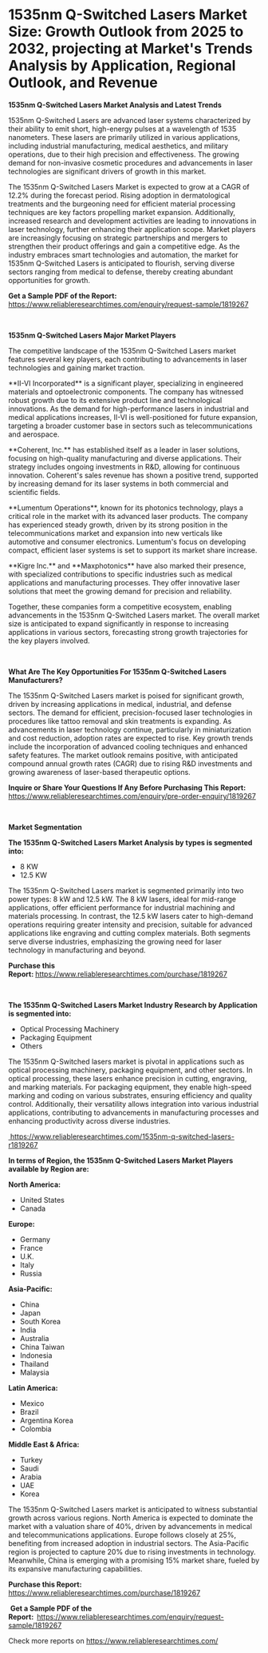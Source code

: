 <p><h1>1535nm Q-Switched Lasers Market Size: Growth Outlook from 2025 to 2032, projecting at Market's Trends Analysis by Application, Regional Outlook, and Revenue</h1></p><p><strong>1535nm Q-Switched Lasers Market Analysis and Latest Trends</strong></p>
<p><p>1535nm Q-Switched Lasers are advanced laser systems characterized by their ability to emit short, high-energy pulses at a wavelength of 1535 nanometers. These lasers are primarily utilized in various applications, including industrial manufacturing, medical aesthetics, and military operations, due to their high precision and effectiveness. The growing demand for non-invasive cosmetic procedures and advancements in laser technologies are significant drivers of growth in this market.</p><p>The 1535nm Q-Switched Lasers Market is expected to grow at a CAGR of 12.2% during the forecast period. Rising adoption in dermatological treatments and the burgeoning need for efficient material processing techniques are key factors propelling market expansion. Additionally, increased research and development activities are leading to innovations in laser technology, further enhancing their application scope. Market players are increasingly focusing on strategic partnerships and mergers to strengthen their product offerings and gain a competitive edge. As the industry embraces smart technologies and automation, the market for 1535nm Q-Switched Lasers is anticipated to flourish, serving diverse sectors ranging from medical to defense, thereby creating abundant opportunities for growth.</p></p>
<p><strong>Get a Sample PDF of the Report:&nbsp;</strong> <a href="https://www.reliableresearchtimes.com/enquiry/request-sample/1819267?utm_campaign=3034&utm_medium=2&utm_source=Github&utm_content=ia&utm_term=06042025&utm_id=1535nm-q-switched-lasers">https://www.reliableresearchtimes.com/enquiry/request-sample/1819267</a></p>
<p>&nbsp;</p>
<p><strong>1535nm Q-Switched Lasers Major Market Players</strong></p>
<p><p>The competitive landscape of the 1535nm Q-Switched Lasers market features several key players, each contributing to advancements in laser technologies and gaining market traction.</p><p>**II-VI Incorporated** is a significant player, specializing in engineered materials and optoelectronic components. The company has witnessed robust growth due to its extensive product line and technological innovations. As the demand for high-performance lasers in industrial and medical applications increases, II-VI is well-positioned for future expansion, targeting a broader customer base in sectors such as telecommunications and aerospace.</p><p>**Coherent, Inc.** has established itself as a leader in laser solutions, focusing on high-quality manufacturing and diverse applications. Their strategy includes ongoing investments in R&D, allowing for continuous innovation. Coherent's sales revenue has shown a positive trend, supported by increasing demand for its laser systems in both commercial and scientific fields.</p><p>**Lumentum Operations**, known for its photonics technology, plays a critical role in the market with its advanced laser products. The company has experienced steady growth, driven by its strong position in the telecommunications market and expansion into new verticals like automotive and consumer electronics. Lumentum's focus on developing compact, efficient laser systems is set to support its market share increase.</p><p>**Kigre Inc.** and **Maxphotonics** have also marked their presence, with specialized contributions to specific industries such as medical applications and manufacturing processes. They offer innovative laser solutions that meet the growing demand for precision and reliability.</p><p>Together, these companies form a competitive ecosystem, enabling advancements in the 1535nm Q-Switched Lasers market. The overall market size is anticipated to expand significantly in response to increasing applications in various sectors, forecasting strong growth trajectories for the key players involved.</p></p>
<p>&nbsp;</p>
<p><strong>What Are The Key Opportunities For 1535nm Q-Switched Lasers Manufacturers?</strong></p>
<p><p>The 1535nm Q-Switched Lasers market is poised for significant growth, driven by increasing applications in medical, industrial, and defense sectors. The demand for efficient, precision-focused laser technologies in procedures like tattoo removal and skin treatments is expanding. As advancements in laser technology continue, particularly in miniaturization and cost reduction, adoption rates are expected to rise. Key growth trends include the incorporation of advanced cooling techniques and enhanced safety features. The market outlook remains positive, with anticipated compound annual growth rates (CAGR) due to rising R&D investments and growing awareness of laser-based therapeutic options.</p></p>
<p><strong>Inquire or Share Your Questions If Any Before Purchasing This Report:</strong> <a href="https://www.reliableresearchtimes.com/enquiry/pre-order-enquiry/1819267?utm_campaign=3034&utm_medium=2&utm_source=Github&utm_content=ia&utm_term=06042025&utm_id=1535nm-q-switched-lasers">https://www.reliableresearchtimes.com/enquiry/pre-order-enquiry/1819267</a></p>
<p>&nbsp;</p>
<p><strong>Market Segmentation</strong></p>
<p><strong>The 1535nm Q-Switched Lasers Market Analysis by types is segmented into:</strong></p>
<p><ul><li>8 KW</li><li>12.5 KW</li></ul></p>
<p><p>The 1535nm Q-Switched Lasers market is segmented primarily into two power types: 8 kW and 12.5 kW. The 8 kW lasers, ideal for mid-range applications, offer efficient performance for industrial machining and materials processing. In contrast, the 12.5 kW lasers cater to high-demand operations requiring greater intensity and precision, suitable for advanced applications like engraving and cutting complex materials. Both segments serve diverse industries, emphasizing the growing need for laser technology in manufacturing and beyond.</p></p>
<p><strong>Purchase this Report:&nbsp;</strong><a href="https://www.reliableresearchtimes.com/purchase/1819267?utm_campaign=3034&utm_medium=2&utm_source=Github&utm_content=ia&utm_term=06042025&utm_id=1535nm-q-switched-lasers">https://www.reliableresearchtimes.com/purchase/1819267</a></p>
<p>&nbsp;</p>
<p><strong>The 1535nm Q-Switched Lasers Market Industry Research by Application is segmented into:</strong></p>
<p><ul><li>Optical Processing Machinery</li><li>Packaging Equipment</li><li>Others</li></ul></p>
<p><p>The 1535nm Q-Switched lasers market is pivotal in applications such as optical processing machinery, packaging equipment, and other sectors. In optical processing, these lasers enhance precision in cutting, engraving, and marking materials. For packaging equipment, they enable high-speed marking and coding on various substrates, ensuring efficiency and quality control. Additionally, their versatility allows integration into various industrial applications, contributing to advancements in manufacturing processes and enhancing productivity across diverse industries.</p></p>
<p><a href="https://www.reliableresearchtimes.com/1535nm-q-switched-lasers-r1819267?utm_campaign=3034&utm_medium=2&utm_source=Github&utm_content=ia&utm_term=06042025&utm_id=1535nm-q-switched-lasers">&nbsp;https://www.reliableresearchtimes.com/1535nm-q-switched-lasers-r1819267</a></p>
<p><strong>In terms of Region, the 1535nm Q-Switched Lasers Market Players available by Region are:</strong></p>
<p>
    <p> <strong> North America: </strong>
        <ul>
            <li>United States</li>
            <li>Canada</li>
        </ul>
        </p> 
    <p> <strong> Europe: </strong>
        <ul>
            <li>Germany</li>
            <li>France</li>
            <li>U.K.</li>
            <li>Italy</li>
            <li>Russia</li>
        </ul>
        </p> 
    <p> <strong> Asia-Pacific: </strong>
        <ul>
            <li>China</li>
            <li>Japan</li>
            <li>South Korea</li>
            <li>India</li>
            <li>Australia</li>
            <li>China Taiwan</li>
            <li>Indonesia</li>
            <li>Thailand</li>
            <li>Malaysia</li>
        </ul>
        </p> 
    <p> <strong> Latin America: </strong>
        <ul>
            <li>Mexico</li>
            <li>Brazil</li>
            <li>Argentina Korea</li>
            <li>Colombia</li>
        </ul>
        </p> 
    <p> <strong> Middle East & Africa: </strong>
        <ul>
            <li>Turkey</li>
            <li>Saudi</li>
            <li>Arabia</li>
            <li>UAE</li>
            <li>Korea</li>
        </ul>
    </p>
    </p>
<p><p>The 1535nm Q-Switched Lasers market is anticipated to witness substantial growth across various regions. North America is expected to dominate the market with a valuation share of 40%, driven by advancements in medical and telecommunications applications. Europe follows closely at 25%, benefiting from increased adoption in industrial sectors. The Asia-Pacific region is projected to capture 20% due to rising investments in technology. Meanwhile, China is emerging with a promising 15% market share, fueled by its expansive manufacturing capabilities.</p></p>
<p><strong>Purchase this Report: </strong><a href="https://www.reliableresearchtimes.com/purchase/1819267?utm_campaign=3034&utm_medium=2&utm_source=Github&utm_content=ia&utm_term=06042025&utm_id=1535nm-q-switched-lasers">https://www.reliableresearchtimes.com/purchase/1819267</a></p>
<p>&nbsp;<strong>Get a Sample PDF of the Report:&nbsp;&nbsp;</strong><a href="https://www.reliableresearchtimes.com/enquiry/request-sample/1819267?utm_campaign=3034&utm_medium=2&utm_source=Github&utm_content=ia&utm_term=06042025&utm_id=1535nm-q-switched-lasers">https://www.reliableresearchtimes.com/enquiry/request-sample/1819267</a></p>
<p><strong></strong></p>
<p>Check more reports on <a href="https://www.reliableresearchtimes.com/?utm_campaign=3034&utm_medium=2&utm_source=Github&utm_content=ia&utm_term=06042025&utm_id=1535nm-q-switched-lasers">https://www.reliableresearchtimes.com/</a></p>